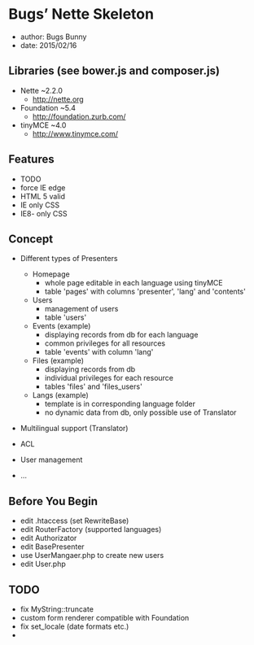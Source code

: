 # Bugs’ Nette Skeleton
- author:		Bugs Bunny
- date:			2015/02/16

## Libraries (see bower.js and composer.js)
- Nette			~2.2.0
  - http://nette.org
- Foundation	~5.4
  - http://foundation.zurb.com/
- tinyMCE		~4.0
	- http://www.tinymce.com/

## Features
- TODO
- force IE edge
- HTML 5 valid
- IE only CSS
- IE8- only CSS

## Concept
- Different types of Presenters
  - Homepage
    - whole page editable in each language using tinyMCE
    - table 'pages' with columns 'presenter', 'lang' and 'contents'
  - Users
    - management of users
    - table 'users'
  - Events (example)
    - displaying records from db for each language
    - common privileges for all resources
    - table 'events' with column 'lang'
  - Files (example)
    - displaying records from db
    - individual privileges for each resource
    - tables 'files' and 'files_users'
  - Langs (example)
    - template is in corresponding language folder
    - no dynamic data from db, only possible use of Translator

- Multilingual support (Translator)
- ACL
- User management
- …

## Before You Begin
- edit .htaccess (set RewriteBase)
- edit RouterFactory (supported languages)
- edit Authorizator
- edit BasePresenter
- use UserMangaer.php to create new users
- edit User.php

## TODO
- fix MyString::truncate
- custom form renderer compatible with Foundation
- fix set_locale (date formats etc.)
- 
